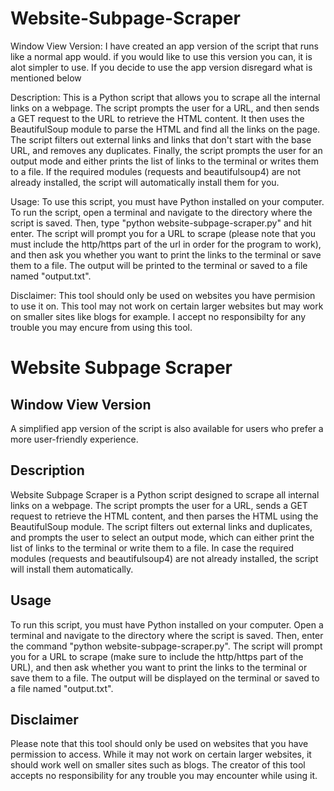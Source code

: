 # Website-Subpage-Scraper

Window View Version:
I have  created an app version of the script that runs like a normal app would. if you would like to use this version you can, it is alot simpler to use. If you decide to use the app version disregard what is mentioned below

Description:
This is a Python script that allows you to scrape all the internal links on a webpage. The script prompts the user for a URL, and then sends a GET request to the URL to retrieve the HTML content. It then uses the BeautifulSoup module to parse the HTML and find all the links on the page. The script filters out external links and links that don't start with the base URL, and removes any duplicates. Finally, the script prompts the user for an output mode and either prints the list of links to the terminal or writes them to a file. If the required modules (requests and beautifulsoup4) are not already installed, the script will automatically install them for you.

Usage:
To use this script, you must have Python installed on your computer. To run the script, open a terminal and navigate to the directory where the script is saved. Then, type "python website-subpage-scraper.py" and hit enter. The script will prompt you for a URL to scrape (please note that you must include the http/https part of the url in order for the program to work), and then ask you whether you want to print the links to the terminal or save them to a file. The output will be printed to the terminal or saved to a file named "output.txt".

Disclaimer:
This tool should only be used on websites you have permision to use it on. This tool may not work on certain larger websites but may work on smaller sites like blogs for example. I accept no responsibilty for any trouble you may encure from using this tool.

<!DOCTYPE html>
<html>
  <head>
    <title>Website Subpage Scraper</title>
  </head>
  <body>
    <h1>Website Subpage Scraper</h1>
    <h2>Window View Version</h2>
    <p>A simplified app version of the script is also available for users who prefer a more user-friendly experience.</p>
    <h2>Description</h2>
    <p>Website Subpage Scraper is a Python script designed to scrape all internal links on a webpage. The script prompts the user for a URL, sends a GET request to retrieve the HTML content, and then parses the HTML using the BeautifulSoup module. The script filters out external links and duplicates, and prompts the user to select an output mode, which can either print the list of links to the terminal or write them to a file. In case the required modules (requests and beautifulsoup4) are not already installed, the script will install them automatically.</p>
    <h2>Usage</h2>
    <p>To run this script, you must have Python installed on your computer. Open a terminal and navigate to the directory where the script is saved. Then, enter the command "python website-subpage-scraper.py". The script will prompt you for a URL to scrape (make sure to include the http/https part of the URL), and then ask whether you want to print the links to the terminal or save them to a file. The output will be displayed on the terminal or saved to a file named "output.txt".</p>
    <h2>Disclaimer</h2>
    <p>Please note that this tool should only be used on websites that you have permission to access. While it may not work on certain larger websites, it should work well on smaller sites such as blogs. The creator of this tool accepts no responsibility for any trouble you may encounter while using it.</p>
  </body>
</html>
